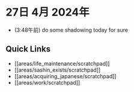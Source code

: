 # 27日 4月 2024年
- (3:48午前) do some shadowing today for sure
 



## Quick Links
- [[areas/life_maintenance/scratchpad]]
- [[areas/sashin_exists/scratchpad]]
- [[areas/acquiring_japanese/scratchpad]]
- [[areas/work/scratchpad]]
